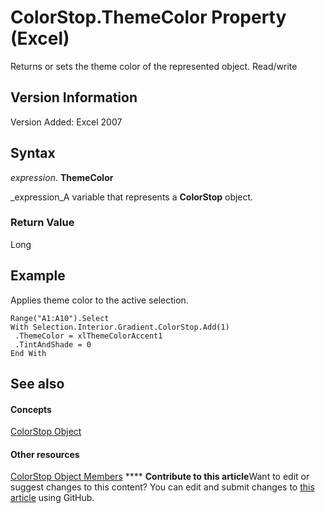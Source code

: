 
# ColorStop.ThemeColor Property (Excel)

Returns or sets the theme color of the represented object. Read/write


## Version Information

Version Added: Excel 2007 


## Syntax

 _expression_. **ThemeColor**

 _expression_A variable that represents a  **ColorStop** object.


### Return Value

Long


## Example

Applies theme color to the active selection.


```
Range("A1:A10").Select 
With Selection.Interior.Gradient.ColorStop.Add(1) 
 .ThemeColor = xlThemeColorAccent1 
 .TintAndShade = 0 
End With
```


## See also


#### Concepts


 [ColorStop Object](43c4d024-8213-5f93-dfa9-229f37e09d9a.md)
#### Other resources


 [ColorStop Object Members](b2ce7445-3ac9-b5c9-95b1-05536b107841.md)
****   **Contribute to this article**Want to edit or suggest changes to this content? You can edit and submit changes to  [this article](https://github.com/jhershey00/VBA_Excel_Test/OpenXMLCon/articles/bb650754-204a-3618-d431-bf7db289ceeb.md) using GitHub.


